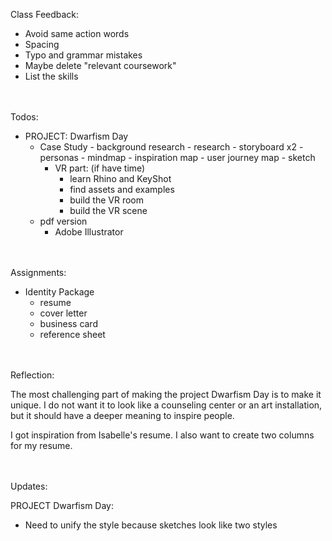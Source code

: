 Class Feedback:

 - Avoid same action words
 - Spacing
 - Typo and grammar mistakes
 - Maybe delete "relevant coursework"
 - List the skills


<br><br>
Todos:

 - PROJECT: Dwarfism Day
	- Case Study
			- background research
			- research
			- storyboard x2
			- personas
			- mindmap
			- inspiration map
			- user journey map
			- sketch
		- VR part: (if have time)
			- learn Rhino and KeyShot
			- find assets and examples
			- build the VR room
			- build the VR scene
    - pdf version
      - Adobe Illustrator


<br><br>
Assignments:

 - Identity Package
	 - resume
	 - cover letter
	 - business card
	 - reference sheet


<br><br>
Reflection:

The most challenging part of making the project Dwarfism Day is to make it unique. I do not want it to look like a counseling center or an art installation, but it should have a deeper meaning to inspire people.

I got inspiration from Isabelle's resume. I also want to create two columns for my resume.


<br><br>
Updates:

PROJECT Dwarfism Day:

 - Need to unify the style because sketches look like two styles
